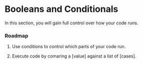 # Booleans and Conditionals

In this section, you will gain full control over how your code runs.

### Roadmap

1. Use conditions to control which parts of your code run.

2. Execute code by comaring a [value] against a list of [cases].

